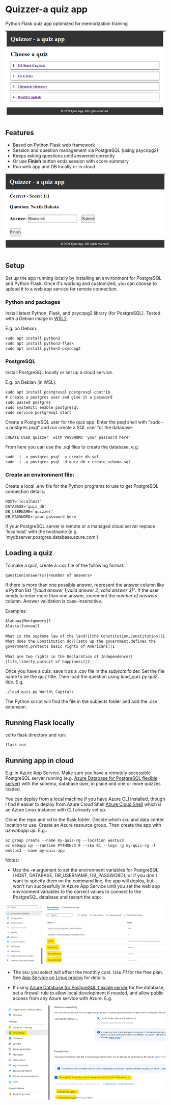 # Quizzer-a quiz app

Python Flask quiz app optimized for memorization training

![](./img/quiz0.png)

## Features
- Based on Python Flask web framework
- Session and question management via PostgreSQL (using psycopg2)
- Keeps asking questions until answered correctly
- Or use __Finish__ button ends session with score summary
- Run web app and DB locally or in cloud

![](./img/quiz.png)

## Setup
Set up the app running locally by installing an environment for PostgreSQL and Python Flask. Once it's working and customized, you can choose to upload it to a web app service for remote connection.

### Python and packages
Install latest Python, Flask, and psycopg2 library (for PostgreSQL). Tested with a Debian image in [WSL2](https://learn.microsoft.com/windows/wsl/install). 

E.g. on Debian: 

    sudo apt install python3
    sudo apt install python3-flask
    sudo apt install python3-psycopg2

### PostgreSQL
Install PostgreSQL locally or set up a cloud service. 

E.g. on Debian (in WSL):

    sudo apt install postgresql postgresql-contrib
    # create a postgres user and give it a password
    sudo passwd postgres
    sudo systemctl enable postgresql
    sudo service postgresql start

Create a PostgreSQL user for the quiz app. Enter the psql shell with "sudo -u postgres psql" and run create a SQL user for the database:

    CREATE USER quizzer  with PASSWORD 'your password here'

From here you can use the .sql files to create the database, e.g.

    sudo -i -u postgres psql  < create_db.sql
    sudo -i -u postgres psql -d quiz_db < create_schema.sql

### Create an environment file:
Create a local .env file for the Python programs to use to get PostgreSQL connection details:

    HOST='localhost'
    DATABASE='quiz_db'
    DB_USERNAME='quizzer'
    DB_PASSWORD='your password here'

If your PostgreSQL server is remote or a managed cloud server replace 'localhost' with the hostname (e.g. 'mydbserver.postgres.database.azure.com')

## Loading a quiz

To make a quiz, create a .csv file of the following format:

    question|answer(s)|<number of answers>

If there is more than one possible answer, represent the answer column like a Python list _"[valid answer 1,valid answer 2, valid answer 3]"_. If the user needs to enter more than one answer, increment the _number of answers_ column. Answer validation is case-insensitive.

Examples:

    Alabama|Montgomery|1
    Alaska|Juneau|1

    What is the supreme law of the land?|[the Constitution,Constitution]|1
    What does the Constitution do?|[sets up the government,defines the government,protects basic rights of Americans]|1

    What are two rights in the Declaration of Independence?|[life,liberty,pursuit of happiness]|2

Once you have a quiz, save it as a .csv file in the _subjects_ folder. Set the file name to be the quiz title. Then load the question using load_quiz.py _quiz\ title_. E.g.

    ./load_quiz.py World\ Capitals

The Python script will find the file in the subjects folder and add the .csv extension.

## Running Flask locally
cd to flask directory and run:

    flask run

## Running app in cloud
E.g. In Azure App Service. Make sure you have a remotely accessible PostgreSQL server running (e.g. [Azure Database for PostgreSQL flexible server](https://learn.microsoft.com/azure/postgresql/flexible-server/overview)) with the schema, database user, in place and one or more quizzes loaded. 

You can deploy from a local machine if you have Azure CLI installed, though I find it easier to deploy from Azure Cloud Shell [Azure Cloud Shell](https://learn.microsoft.com/azure/cloud-shell/overview) which is an Azure Linux instance with CLI already set up. 

Clone the repo and cd to the flask folder. Decide which sku and data center location to use. Create an Azure resource group. Then create the app with _az webapp up_. E.g.:

    az group create --name my-quiz-rg --location westus3
    az webapp up --runtime PYTHON:3.9 --sku B1 --logs -g my-quiz-rg -l westus3 --name my-quiz-app

Notes: 
- Use the __-v__ argument to set the environment variables for PostgreSQL (HOST, DATABASE, DB_USERNAME, DB_PASSWORD), or if you don't want to specify them on the command line, the app will deploy, but won't run successfully in Azure App Service until you set the web app environment variables to the correct values to connect to the PostgreSQL database and restart the app:

![](./img/app_service_env.png)
- The sku you select will affect the monthly cost. Use _F1_ for the free plan. See [App Service on Linux pricing](https://azure.microsoft.com/pricing/details/app-service/linux/) for details.



- If using [Azure Database for PostgreSQL flexible server](https://learn.microsoft.com/azure/postgresql/flexible-server/overview) for the database, set a firewall rule to allow local development if needed, and allow public access from any Azure service with Azure. E.g.

![](./img/postgres_networking.png)